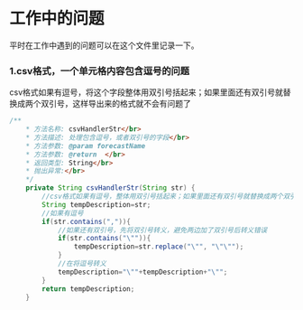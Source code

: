 # 工作中的问题

平时在工作中遇到的问题可以在这个文件里记录一下。

### 1.csv格式，一个单元格内容包含逗号的问题

csv格式如果有逗号，将这个字段整体用双引号括起来；如果里面还有双引号就替换成两个双引号，这样导出来的格式就不会有问题了

```java
/**
	* 方法名称: csvHandlerStr</br>
	* 方法描述: 处理包含逗号，或者双引号的字段</br>
	* 方法参数: @param forecastName
	* 方法参数: @return  </br>
	* 返回类型: String</br>
	* 抛出异常:</br>
	*/ 
	private String csvHandlerStr(String str) {
		//csv格式如果有逗号，整体用双引号括起来；如果里面还有双引号就替换成两个双引号，这样导出来的格式就不会有问题了			
		String tempDescription=str;
		//如果有逗号
		if(str.contains(",")){				
			//如果还有双引号，先将双引号转义，避免两边加了双引号后转义错误
			if(str.contains("\"")){
				tempDescription=str.replace("\"", "\"\"");
			}
			//在将逗号转义
			tempDescription="\""+tempDescription+"\"";
		}
		return tempDescription;
	}
```





